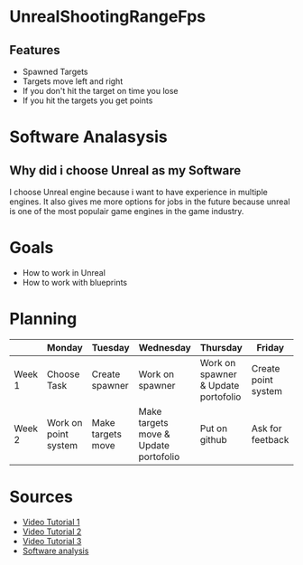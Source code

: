 UnrealShootingRangeFps
===================================
## Features
* Spawned Targets
* Targets move left and right
* If you don't hit the target on time you lose
* If you hit the targets you get points

Software Analasysis
===================================
## Why did i choose Unreal as my Software
 
 I choose Unreal engine because i want to have experience in multiple engines. It also gives me more options for jobs in the
 future because unreal is one of the most populair game engines in the game industry.

 
 Goals
 ===================================
 * How to work in Unreal
 * How to work with blueprints
 
 Planning
 ===================================
 |        | Monday         | Tuesday  | Wednesday | Thursday| Friday|
| ------------- |-------------| ---| ---| ---| ---|
| Week 1     | Choose Task| Create spawner| Work on spawner| Work on spawner & Update portofolio| Create point system|
| Week 2     | Work on point system   | Make targets move  | Make targets move & Update portofolio| Put on github| Ask for feetback|

 Sources
 ===================================
 * [Video Tutorial 1](https://www.youtube.com/watch?v=F_nmiotWB24&t=2s)
 * [Video Tutorial 2](https://www.youtube.com/watch?v=S6jp0XQs27w)
 * [Video Tutorial 3](https://www.youtube.com/watch?v=_CV_Sg3Ffw8)
 * [Software analysis](https://medium.com/@thinkwik/cryengine-vs-unreal-vs-unity-select-the-best-game-engine-eaca64c60e3e)
